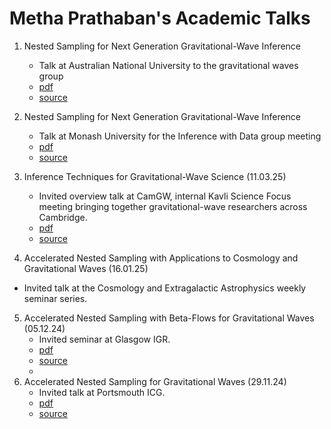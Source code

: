 # Metha Prathaban's Academic Talks

1. Nested Sampling for Next Generation Gravitational-Wave Inference
   * Talk at Australian National University to the gravitational waves group
   * [pdf](https://github.com/mrosep/talks/tree/anu/anu_talk.pdf)
   * [source](https://github.com/mrosep/talks/tree/anu)
   
2. Nested Sampling for Next Generation Gravitational-Wave Inference
   * Talk at Monash University for the Inference with Data group meeting
   * [pdf](https://github.com/mrosep/talks/tree/monash/monash_talk-2.pdf)
   * [source](https://github.com/mrosep/talks/tree/monash)
   
3. Inference Techniques for Gravitational-Wave Science (11.03.25)
   * Invited overview talk at CamGW, internal Kavli Science Focus meeting bringing together gravitational-wave researchers across Cambridge.
   * [pdf](https://github.com/mrosep/talks/tree/CamGW/CamGW_Presentation-1.pdf)
   * [source](https://github.com/mrosep/talks/tree/CamGW)
     
4.  Accelerated Nested Sampling with Applications to Cosmology and Gravitational Waves (16.01.25)
   * Invited talk at the Cosmology and Extragalactic Astrophysics weekly seminar series.

5. Accelerated Nested Sampling with Beta-Flows for Gravitational Waves (05.12.24)
   * Invited seminar at Glasgow IGR.
   * [pdf](https://github.com/mrosep/talks/tree/glasgow/Glasgow_Presentation-10.pdf)
   * [source](https://github.com/mrosep/talks/tree/glasgow)
   * 
6. Accelerated Nested Sampling for Gravitational Waves (29.11.24)
   * Invited talk at Portsmouth ICG.
   * [pdf](https://github.com/mrosep/talks/tree/portsmouth/Portsmouth_Presentation-12.pdf)
   * [source](https://github.com/mrosep/talks/tree/portsmouth)

  

  

